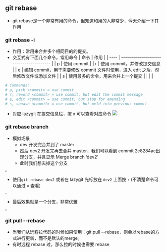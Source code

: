 ## git rebase
- git rebase是一个非常有用的命令，但知道和用的人非常少，今天介绍一下其作用


### git rebase -i 
- 作用：常用来合并多个相同目的的提交。
- 交互式有下面几个命令，常用命令
| 命令 | 作用                                    |
| ---- | --------------------------------------- |
| p    | 使用 commit                             |
| r    | 使用 commit，并修改提交信息             |
| e    | 编辑 commit，用于需要修改 commit 文件时使用，进入 edit 之后，然后修改文件或添加文件 |
| s    | 使用最多的命令，用来合并上一个提交      |
|      |                                         |
```bash
# Commands:
# p, pick <commit> = use commit
# r, reword <commit> = use commit, but edit the commit message
# e, edit <commit> = use commit, but stop for amending
# s, squash <commit> = use commit, but meld into previous commit
```

- 对应 lazygit 在提交信息栏，按 x 可以查看对应命令
![](https://raw.githubusercontent.com/matyle/tupic/master/img/20220911110455.png)


### git rebase branch
- 模拟场景
	- dev 开发完合并到了 master
	- 然后 dev2 开发完再去合并 master，我们可以看到 commit 2c8284ac出现分支，并且显示 Merge branch ‘dev2’
	- 此时我们想去掉这个分支

<img src="https://raw.githubusercontent.com/matyle/tupic/master/img/20220911104042.png" style="zoom:30%;" />

- 使用`git rebase dev2` 或者在 lazygit 光标放在 `dev2` 上面按 `r` (不清楚命令可以通过 x 查看)

<img src="https://raw.githubusercontent.com/matyle/tupic/master/img/20220911104147.png" style="zoom:30%;" />

- 最后效果就是一个分支，非常优雅

<img src="https://raw.githubusercontent.com/matyle/tupic/master/img/20220911104211.png" style="zoom:30%;" />





### git pull --rebase

- 当我们从远程拉代码的时候如果使用：git pull --rebase，则会以rebase的方式进行更新，而不是默认的merge。
- 有时远程 rebase 过，那么拉的时候也需要 rebase

